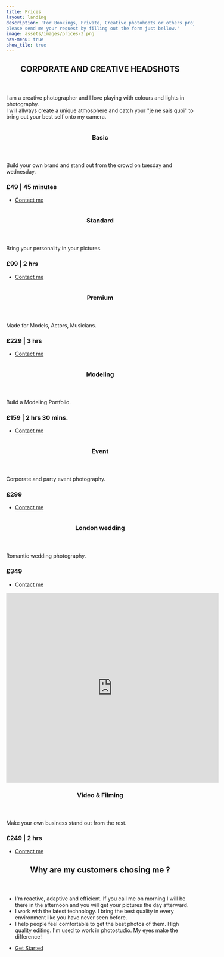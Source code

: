 ```yaml
---
title: Prices
layout: landing
description: 'For Bookings, Private, Creative photohoots or others projects <br>
please send me your request by filling out the form just bellow.'
image: assets/images/prices-3.png
nav-menu: true
show_tile: true
---
```


<!-- Main -->
<div id="main">

<!-- One -->
<section id="one">
	<div class="inner">
		<header class="major">
			<h2>CORPORATE AND CREATIVE HEADSHOTS</h2>
		</header>
		<p>
      I am a creative photographer and I love playing with colours and lights in
      photography.<br> I will allways create a unique atmosphere and catch your "je ne
      sais quoi" to bring out your best self onto my camera.
    </p>
	</div>
</section>

<!-- Two -->
<section id="two" class="spotlights">
	<section>
		<a href="#" class="image">
			<img src="assets/images/basic-2.png" alt="" data-position="center center" />
		</a>
		<div class="content">
			<div class="inner">
				<header class="major">
					<h3>Basic</h3>
				</header>
				<p>
          Build your own brand and stand out from the crowd on tuesday and wednesday.
        </p><h3>£49 | 45 minutes</h3>
				<ul class="actions">
					<li><a href="/#contact" class="button">Contact me</a></li>
				</ul>
			</div>
		</div>
	</section>
	<section>
		<a href="#" class="image">
			<img src="assets/images/standard-2.png" alt="" data-position="top center" />
		</a>
		<div class="content">
			<div class="inner">
				<header class="major">
					<h3>Standard</h3>
				</header>
				<p>Bring your personality in your pictures.</p><h3>£99 | 2 hrs</h3>
				<ul class="actions">
					<li><a href="/#contact" class="button">Contact me</a></li>
				</ul>
			</div>
		</div>
	</section>
	<section>
		<a href="#" class="image">
			<img src="assets/images/premium-2.png" alt="" data-position="25% 25%" />
		</a>
		<div class="content">
			<div class="inner">
				<header class="major">
					<h3>Premium</h3>
				</header>
				<p>Made for Models, Actors, Musicians.</p><h3>£229 | 3 hrs</h3>
				<ul class="actions">
					<li><a href="/#contact" class="button">Contact me</a></li>
				</ul>
			</div>
		</div>
	</section>
  <section>
    <a href="#" class="image">
      <img src="assets/images/model-2.png" alt="" data-position="center center" />
    </a>
    <div class="content">
      <div class="inner">
        <header class="major">
          <h3>Modeling</h3>
        </header>
        <p>
          Build a Modeling Portfolio.
        </p><h3>£159 | 2 hrs 30 mins.</h3>
        <ul class="actions">
          <li><a href="/#contact" class="button">Contact me</a></li>
        </ul>
      </div>
    </div>
  </section>
  <section>
    <a href="#" class="image">
      <img src="assets/images/event-2.png" alt="" data-position="top center" />
    </a>
    <div class="content">
      <div class="inner">
        <header class="major">
          <h3>Event</h3>
        </header>
        <p>Corporate and party event photography.</p><h3>£299</h3>
        <ul class="actions">
          <li><a href="/#contact" class="button">Contact me</a></li>
        </ul>
      </div>
    </div>
  </section>
  <section>
    <a href="#" class="image">
      <img src="assets/images/weddings.png" alt="" data-position="25% 25%" />
    </a>
    <div class="content">
      <div class="inner">
        <header class="major">
          <h3>London wedding</h3>
        </header>
        <p>Romantic wedding photography.</p><h3>£349</h3>
        <ul class="actions">
          <li><a href="/#contact" class="button">Contact me</a></li>
        </ul>
      </div>
    </div>
  </section>
  <section>
    <!-- <a href="generic.html" class="image">
      <img src="assets/images/basic-2.png" alt="" data-position="center center" />
    </a> -->
    <iframe class="image" width="570" height="510" src="https://www.youtube.com/embed/bebP8cNyhCE" frameborder="0" allow="accelerometer; autoplay; encrypted-media; gyroscope; picture-in-picture" allowfullscreen></iframe>
    <div class="content">
      <div class="inner">
        <header class="major">
          <h3>Video & Filming</h3>
        </header>
        <p>
          Make your own business stand out from the rest.
        </p><h3>£249 | 2 hrs</h3>
        <ul class="actions">
          <li><a href="/#contact" class="button">Contact me</a></li>
        </ul>
      </div>
    </div>
  </section>
</section>

<!-- Three -->
<section id="three">
	<div class="inner">
		<header class="major">
			<h2>Why are my customers chosing me ?</h2>
		</header>
    <ul>
      <li>
        I'm reactive, adaptive and efficient. If you call me on morning I will be there in the afternoon and you will get your pictures the day​​ afterward.
      </li>
      <li>
        I work with the latest technology. I bring the best quality in every environment like you have never seen before.
      </li>
      <li>
        I help people feel comfortable to get the best photos of them. High quality editing. I'm used to work in photostudio. My eyes make the difference!
      </li>
    </ul>
		<ul class="actions">
			<li><a href="/#contact" class="button next">Get Started</a></li>
		</ul>
	</div>
</section>

</div>
